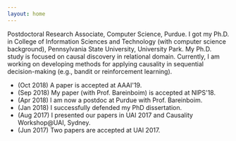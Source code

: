 ```yaml
---
layout: home
---
```

Postdoctoral Research Associate, Computer Science, Purdue.
I got my Ph.D. in College of Information Sciences and Technology (with computer science background), Pennsylvania State University, University Park. 
My Ph.D. study is focused on causal discovery in relational domain. Currently, I am working on developing methods for applying causality in sequential decision-making (e.g., bandit or reinforcement learning).


- (Oct 2018) A paper is accepted at AAAI'19.
- (Sep 2018) My paper (with Prof. Bareinboim) is accepted at NIPS'18. 
- (Apr 2018) I am now a postdoc at Purdue with Prof. Bareinboim.
- (Jan 2018) I successfully defended my PhD dissertation.
- (Aug 2017) I presented our papers in UAI 2017 and Causality Workshop@UAI, Sydney.
- (Jun 2017) Two papers are accepted at UAI 2017.


